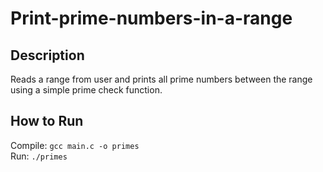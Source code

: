 # Print-prime-numbers-in-a-range
## Description
Reads a range from user and prints all prime numbers between the range using a simple prime check function.

## How to Run
Compile: `gcc main.c -o primes`  
Run: `./primes`

